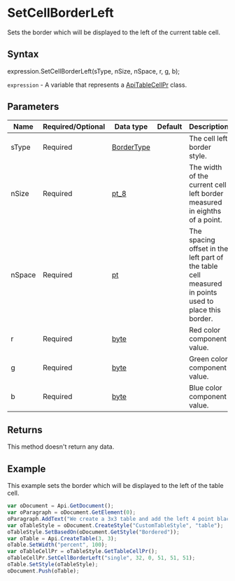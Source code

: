 # SetCellBorderLeft

Sets the border which will be displayed to the left of the current table cell.

## Syntax

expression.SetCellBorderLeft(sType, nSize, nSpace, r, g, b);

`expression` - A variable that represents a [ApiTableCellPr](../ApiTableCellPr.md) class.

## Parameters

| **Name** | **Required/Optional** | **Data type** | **Default** | **Description** |
| ------------- | ------------- | ------------- | ------------- | ------------- |
| sType | Required | [BorderType](../../Enumeration/BorderType.md) |  | The cell left border style. |
| nSize | Required | [pt_8](../../Enumeration/pt_8.md) |  | The width of the current cell left border measured in eighths of a point. |
| nSpace | Required | [pt](../../Enumeration/pt.md) |  | The spacing offset in the left part of the table cell measured in points used to place this border. |
| r | Required | [byte](../../Enumeration/byte.md) |  | Red color component value. |
| g | Required | [byte](../../Enumeration/byte.md) |  | Green color component value. |
| b | Required | [byte](../../Enumeration/byte.md) |  | Blue color component value. |

## Returns

This method doesn't return any data.

## Example

This example sets the border which will be displayed to the left of the table cell.

```javascript
var oDocument = Api.GetDocument();
var oParagraph = oDocument.GetElement(0);
oParagraph.AddText("We create a 3x3 table and add the left 4 point black border to all cells:");
var oTableStyle = oDocument.CreateStyle("CustomTableStyle", "table");
oTableStyle.SetBasedOn(oDocument.GetStyle("Bordered"));
var oTable = Api.CreateTable(3, 3);
oTable.SetWidth("percent", 100);
var oTableCellPr = oTableStyle.GetTableCellPr();
oTableCellPr.SetCellBorderLeft("single", 32, 0, 51, 51, 51);
oTable.SetStyle(oTableStyle);
oDocument.Push(oTable);
```
